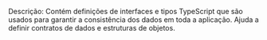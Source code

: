 Descrição: Contém definições de interfaces e tipos TypeScript que são usados para garantir a consistência dos dados em toda a aplicação. Ajuda a definir contratos de dados e estruturas de objetos.